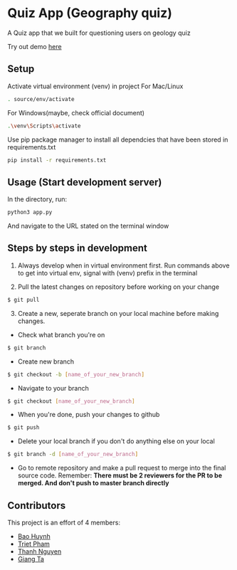 # Quiz App (Geography quiz)
A Quiz app that we built for questioning users on geology quiz

Try out demo [here](http://geoquiz-revuc.herokuapp.com/?fbclid=IwAR3SM85OOrKub25GHhKvaljLK7hmw7O0HMwNkXclK4BXrayl1rOUTadeqx8)

## Setup
Activate virtual environment (venv) in project
For Mac/Linux
```bash
. source/env/activate
```

For Windows(maybe, check official document)
```bash
.\venv\Scripts\activate
```

Use pip package manager to install all dependcies that have been stored in requirements.txt
```bash
pip install -r requirements.txt
```

## Usage (Start development server)
In the directory, run:
```bash
python3 app.py
```
And navigate to the URL stated on the terminal window

## Steps by steps in development
1. Always develop when in virtual environment first.
Run commands above to get into virtual env, signal with (venv) prefix in the terminal

2. Pull the latest changes on repository before working on your change
```bash
$ git pull
```

3. Create a new, seperate branch on your local machine before making changes.

* Check what branch you're on
```bash
$ git branch
```

* Create new branch
```bash
$ git checkout -b [name_of_your_new_branch]
```

* Navigate to your branch
```bash
$ git checkout [name_of_your_new_branch]
```

* When you're done, push your changes to github
```bash
$ git push
```

* Delete your local branch if you don't do anything else on your local
```bash
$ git branch -d [name_of_your_new_branch]
```

* Go to remote repository and make a pull request to merge into the final source code. Remember: **There must be 2 reviewers for the PR to be merged. And don't push to master branch directly**

## Contributors

This project is an effort of 4 members:

* [Bao Huynh](https://github.com/baohuynhlam)
* [Triet Pham](https://github.com/chrispham0502)
* [Thanh Nguyen](https://github.com/nhanthanh-bot)
* [Giang Ta](https://github.com/gianghta)
